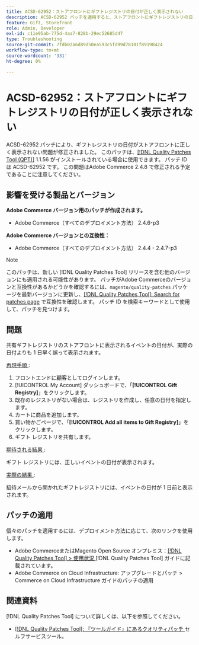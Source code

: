 ```yaml
---
title: ACSD-62952：ストアフロントにギフトレジストリの日付が正しく表示されない
description: ACSD-62952 パッチを適用すると、ストアフロントにギフトレジストリの日付が正しく表示されないAdobe Commerceの問題が修正されます。
feature: Gift, Storefront
role: Admin, Developer
exl-id: c11e95ab-775d-4aa7-828b-29ec52685d47
type: Troubleshooting
source-git-commit: 7fdb02a6d89d50ea593c5fd99d78101f89198424
workflow-type: tm+mt
source-wordcount: '331'
ht-degree: 0%

---
```


# ACSD-62952：ストアフロントにギフトレジストリの日付が正しく表示されない

ACSD-62952 パッチにより、ギフトレジストリの日付がストアフロントに正しく表示されない問題が修正されました。 このパッチは、[[!DNL Quality Patches Tool (QPT)]](/help/tools/quality-patches-tool/quality-patches-tool-to-self-serve-quality-patches.md) 1.1.56 がインストールされている場合に使用できます。 パッチ ID は ACSD-62952 です。 この問題はAdobe Commerce 2.4.8 で修正される予定であることに注意してください。

## 影響を受ける製品とバージョン

**Adobe Commerce バージョン用のパッチが作成されます。**

* Adobe Commerce（すべてのデプロイメント方法） 2.4.6-p3

**Adobe Commerce バージョンとの互換性：**

* Adobe Commerce（すべてのデプロイメント方法） 2.4.4 - 2.4.7-p3

>[!NOTE]
>
>このパッチは、新しい [!DNL Quality Patches Tool] リリースを含む他のバージョンにも適用される可能性があります。 パッチがAdobe Commerceのバージョンと互換性があるかどうかを確認するには、`magento/quality-patches` パッケージを最新バージョンに更新し、[[!DNL Quality Patches Tool]: Search for patches page](https://experienceleague.adobe.com/tools/commerce-quality-patches/index.html) で互換性を確認します。 パッチ ID を検索キーワードとして使用して、パッチを見つけます。

## 問題

共有ギフトレジストリのストアフロントに表示されるイベントの日付が、実際の日付よりも 1 日早く誤って表示されます。

<u> 再現手順 </u>:

1. フロントエンドに顧客としてログインします。
1. [!UICONTROL My Account] ダッシュボードで、「**[!UICONTROL Gift Registry]**」をクリックします。
1. 既存のレジストリがない場合は、レジストリを作成し、任意の日付を指定します。
1. カートに商品を追加します。
1. 買い物かごページで、「**[!UICONTROL Add all items to Gift Registry]**」をクリックします。
1. ギフト レジストリを共有します。

<u> 期待される結果 </u>:

ギフト レジストリには、正しいイベントの日付が表示されます。

<u> 実際の結果 </u>:

招待メールから開かれたギフトレジストリには、イベントの日付が 1 日前と表示されます。

## パッチの適用

個々のパッチを適用するには、デプロイメント方法に応じて、次のリンクを使用します。

* Adobe CommerceまたはMagento Open Source オンプレミス：[[!DNL Quality Patches Tool] > 使用状況 ](/help/tools/quality-patches-tool/usage.md) [!DNL Quality Patches Tool] ガイドに記載されています。
* Adobe Commerce on Cloud Infrastructure: アップグレードとパッチ > Commerce on Cloud Infrastructure ガイドのパッチの適用

## 関連資料

[!DNL Quality Patches Tool] について詳しくは、以下を参照してください。

* [[!DNL Quality Patches Tool]: 『ツールガイド』にあるクオリティパッチ ](/help/tools/quality-patches-tool/quality-patches-tool-to-self-serve-quality-patches.md) セルフサービスツール。
